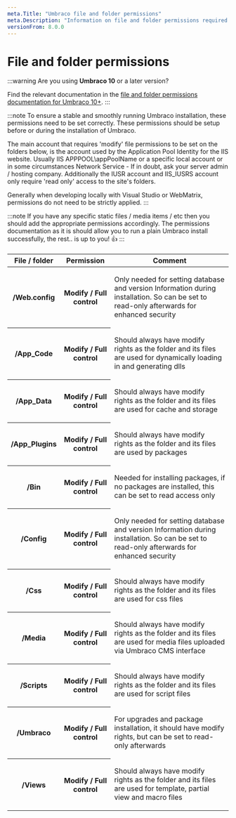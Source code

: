 ```yaml
---
meta.Title: "Umbraco file and folder permissions"
meta.Description: "Information on file and folder permissions required for Umbraco sites"
versionFrom: 8.0.0
---
```


# File and folder permissions

:::warning
Are you using **Umbraco 10** or a later version?

Find the relevant documentation in the [file and folder permissions documentation for Umbraco 10+](https://docs.umbraco.com/umbraco-cms/fundamentals/setup/server-setup/permissions).
:::

:::note
To ensure a stable and smoothly running Umbraco installation, these permissions need to be set correctly. These permissions should be setup before or during the installation of Umbraco.

The main account that requires 'modify' file permissions to be set on the folders below, is the account used by the Application Pool Identity for the IIS website. Usually IIS APPPOOL\appPoolName or a specific local account or in some circumstances Network Service - If in doubt, ask your server admin / hosting company. Additionally the IUSR account and IIS_IUSRS account only require 'read only' access to the site's folders.

Generally when developing locally with Visual Studio or WebMatrix, permissions do not need to be strictly applied.
:::

:::note
If you have any specific static files / media items / etc then you should add the appropriate permissions accordingly.
The permissions documentation as it is should allow you to run a plain Umbraco install successfully, the rest.. is up to you! 👍
:::


<table border="0" style="margin-top:20px;">
<thead>
<tr>
<th>File / folder</th>
<th>Permission</th>
<th>Comment</th>
</tr>
</thead>

<tbody>
<tr>
<th>/Web.config</th>
<th>Modify / Full control</th>
<td>
<p>Only needed for setting database and version Information during
installation. So can be set to read-only afterwards for enhanced
security</p>
</td>
</tr>
<tr>
<th>/App_Code</th>
<th>Modify / Full control</th>
<td>
<p>Should always have modify rights as the folder and its files
are used for dynamically loading in and generating dlls</p>
</td>
</tr>
<tr>
<th>/App_Data</th>
<th>Modify / Full control</th>
<td>
<p>Should always have modify rights as the folder and its files
are used for cache and storage</p>
</td>
</tr>
<tr>
<th>/App_Plugins</th>
<th>Modify / Full control</th>
<td>
<p>Should always have modify rights as the folder and its files
are used by packages</p>
</td>
</tr>
<tr>
<th>/Bin</th>
<th>Modify / Full control</th>
<td>
<p>Needed for installing packages, if no packages are installed,
this can be set to read access only</p>
</td>
</tr>
<tr>
<th>/Config</th>
<th>Modify / Full control</th>
<td>
<p>Only needed for setting database and version Information during
installation. So can be set to read-only afterwards for enhanced
security</p>
</td>
</tr>
<tr>
<th>/Css</th>
<th>Modify / Full control</th>
<td>
<p>Should always have modify rights as the folder and its files
are used for css files</p>
</td>
</tr>
<tr>
<th>/Media</th>
<th>Modify / Full control</th>
<td>
<p>Should always have modify rights as the folder and its files
are used for media files uploaded via Umbraco CMS interface</p>
</td>
</tr>
<tr>
<th>/Scripts</th>
<th>Modify / Full control</th>
<td>
<p>Should always have modify rights as the folder and its files
are used for script files</p>
</td>
</tr>
<tr>
<th>/Umbraco</th>
<th>Modify / Full control</th>
<td>
<p>For upgrades and package installation, it should have modify
rights, but can be set to read-only afterwards</p>
</td>
</tr>
<tr>
<th>/Views</th>
<th>Modify / Full control</th>
<td>
<p>Should always have modify rights as the folder and its files
are used for template, partial view and macro files</p>
</td>
</tr>
</tbody>
</table>

